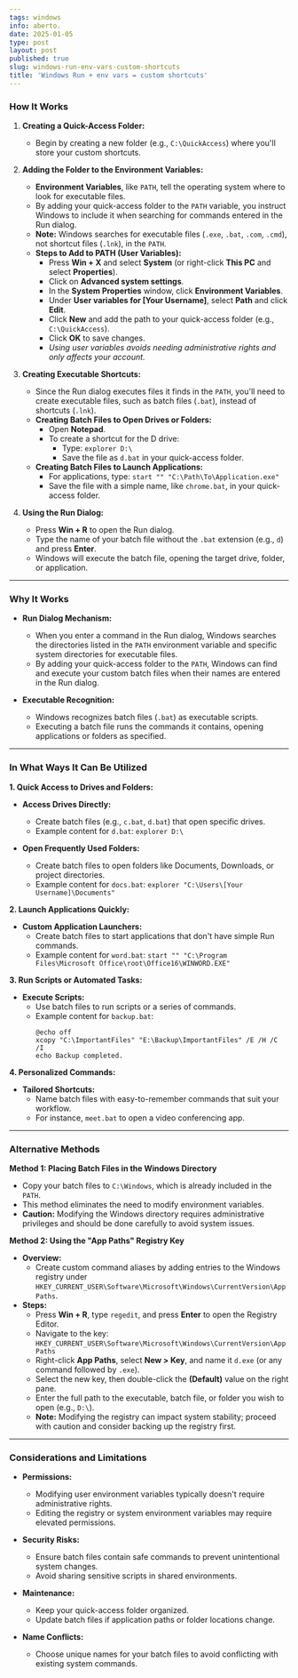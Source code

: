 ```yaml
---
tags: windows
info: aberto.
date: 2025-01-05
type: post
layout: post
published: true
slug: windows-run-env-vars-custom-shortcuts
title: 'Windows Run + env vars = custom shortcuts'
---
```

### **How It Works**

1. **Creating a Quick-Access Folder:**
   - Begin by creating a new folder (e.g., `C:\QuickAccess`) where you'll store your custom shortcuts.

2. **Adding the Folder to the Environment Variables:**
   - **Environment Variables**, like `PATH`, tell the operating system where to look for executable files.
   - By adding your quick-access folder to the `PATH` variable, you instruct Windows to include it when searching for commands entered in the Run dialog.
   - **Note:** Windows searches for executable files (`.exe`, `.bat`, `.com`, `.cmd`), not shortcut files (`.lnk`), in the `PATH`.
   - **Steps to Add to PATH (User Variables):**
     - Press **Win + X** and select **System** (or right-click **This PC** and select **Properties**).
     - Click on **Advanced system settings**.
     - In the **System Properties** window, click **Environment Variables**.
     - Under **User variables for [Your Username]**, select **Path** and click **Edit**.
     - Click **New** and add the path to your quick-access folder (e.g., `C:\QuickAccess`).
     - Click **OK** to save changes.
     - *Using user variables avoids needing administrative rights and only affects your account.*

3. **Creating Executable Shortcuts:**
   - Since the Run dialog executes files it finds in the `PATH`, you'll need to create executable files, such as batch files (`.bat`), instead of shortcuts (`.lnk`).
   - **Creating Batch Files to Open Drives or Folders:**
     - Open **Notepad**.
     - To create a shortcut for the D drive:
       - Type: `explorer D:\`
       - Save the file as `d.bat` in your quick-access folder.
   - **Creating Batch Files to Launch Applications:**
     - For applications, type: `start "" "C:\Path\To\Application.exe"`
     - Save the file with a simple name, like `chrome.bat`, in your quick-access folder.

4. **Using the Run Dialog:**
   - Press **Win + R** to open the Run dialog.
   - Type the name of your batch file without the `.bat` extension (e.g., `d`) and press **Enter**.
   - Windows will execute the batch file, opening the target drive, folder, or application.

---

### **Why It Works**

- **Run Dialog Mechanism:**
  - When you enter a command in the Run dialog, Windows searches the directories listed in the `PATH` environment variable and specific system directories for executable files.
  - By adding your quick-access folder to the `PATH`, Windows can find and execute your custom batch files when their names are entered in the Run dialog.

- **Executable Recognition:**
  - Windows recognizes batch files (`.bat`) as executable scripts.
  - Executing a batch file runs the commands it contains, opening applications or folders as specified.

---

### **In What Ways It Can Be Utilized**

**1. Quick Access to Drives and Folders:**

- **Access Drives Directly:**
  - Create batch files (e.g., `c.bat`, `d.bat`) that open specific drives.
  - Example content for `d.bat`: `explorer D:\`

- **Open Frequently Used Folders:**
  - Create batch files to open folders like Documents, Downloads, or project directories.
  - Example content for `docs.bat`: `explorer "C:\Users\[Your Username]\Documents"`

**2. Launch Applications Quickly:**

- **Custom Application Launchers:**
  - Create batch files to start applications that don't have simple Run commands.
  - Example content for `word.bat`: `start "" "C:\Program Files\Microsoft Office\root\Office16\WINWORD.EXE"`

**3. Run Scripts or Automated Tasks:**

- **Execute Scripts:**
  - Use batch files to run scripts or a series of commands.
  - Example content for `backup.bat`:
    ```batch
    @echo off
    xcopy "C:\ImportantFiles" "E:\Backup\ImportantFiles" /E /H /C /I
    echo Backup completed.
    ```

**4. Personalized Commands:**

- **Tailored Shortcuts:**
  - Name batch files with easy-to-remember commands that suit your workflow.
  - For instance, `meet.bat` to open a video conferencing app.

---

### **Alternative Methods**

**Method 1: Placing Batch Files in the Windows Directory**

- Copy your batch files to `C:\Windows`, which is already included in the `PATH`.
- This method eliminates the need to modify environment variables.
- **Caution:** Modifying the Windows directory requires administrative privileges and should be done carefully to avoid system issues.

**Method 2: Using the "App Paths" Registry Key**

- **Overview:**
  - Create custom command aliases by adding entries to the Windows registry under `HKEY_CURRENT_USER\Software\Microsoft\Windows\CurrentVersion\App Paths`.
- **Steps:**
  - Press **Win + R**, type `regedit`, and press **Enter** to open the Registry Editor.
  - Navigate to the key: `HKEY_CURRENT_USER\Software\Microsoft\Windows\CurrentVersion\App Paths`
  - Right-click **App Paths**, select **New > Key**, and name it `d.exe` (or any command followed by `.exe`).
  - Select the new key, then double-click the **(Default)** value on the right pane.
  - Enter the full path to the executable, batch file, or folder you wish to open (e.g., `D:\`).
  - **Note:** Modifying the registry can impact system stability; proceed with caution and consider backing up the registry first.

---

### **Considerations and Limitations**

- **Permissions:**
  - Modifying user environment variables typically doesn't require administrative rights.
  - Editing the registry or system environment variables may require elevated permissions.

- **Security Risks:**
  - Ensure batch files contain safe commands to prevent unintentional system changes.
  - Avoid sharing sensitive scripts in shared environments.

- **Maintenance:**
  - Keep your quick-access folder organized.
  - Update batch files if application paths or folder locations change.

- **Name Conflicts:**
  - Choose unique names for your batch files to avoid conflicting with existing system commands.
